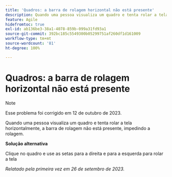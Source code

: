 ```yaml
---
title: 'Quadros: a barra de rolagem horizontal não está presente'
description: Quando uma pessoa visualiza um quadro e tenta rolar a tela horizontalmente, a barra de rolagem não está presente, impedindo a rolagem.
feature: Agile
hidefromtoc: true
exl-id: ab136be3-38a1-4078-859b-099a31fd93a1
source-git-commit: 392bc185c5549300b05299751af260df1d161009
workflow-type: tm+mt
source-wordcount: '81'
ht-degree: 100%

---
```


# Quadros: a barra de rolagem horizontal não está presente

>[!NOTE]
>
>Esse problema foi corrigido em 12 de outubro de 2023.

Quando uma pessoa visualiza um quadro e tenta rolar a tela horizontalmente, a barra de rolagem não está presente, impedindo a rolagem.

**Solução alternativa**

Clique no quadro e use as setas para a direita e para a esquerda para rolar a tela

_Relatado pela primeira vez em 26 de setembro de 2023._
